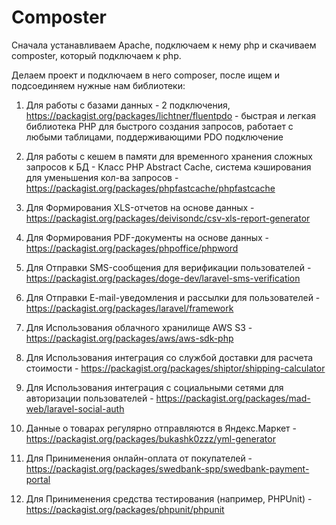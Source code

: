 # Composter

Сначала устанавливаем Apache, подключаем к нему php и скачиваем composter, который подключаем к php.

Делаем проект и подключаем в него composer, после ищем и подсоединяем нужные нам библиотеки:

1) Для работы с базами данных - 2 подключения, https://packagist.org/packages/lichtner/fluentpdo - быстрая и легкая библиотека PHP для быстрого создания запросов, работает с любыми таблицами, поддерживающими PDO подключение

2) Для работы с кешем в памяти для временного хранения сложных запросов к БД - Класс PHP Abstract Cache, система кэширования для уменьшения кол-ва запросов - https://packagist.org/packages/phpfastcache/phpfastcache

3) Для Формирования XLS-отчетов на основе данных - https://packagist.org/packages/deivisondc/csv-xls-report-generator

4) Для Формирования PDF-документы на основе данных - https://packagist.org/packages/phpoffice/phpword

5) Для Отправки SMS-сообщения для верификации пользователей - https://packagist.org/packages/doge-dev/laravel-sms-verification

6) Для Отправки E-mail-уведомления и рассылки для пользователей - https://packagist.org/packages/laravel/framework

7) Для Использования облачного хранилище AWS S3 - https://packagist.org/packages/aws/aws-sdk-php

8) Для Использования интеграция со службой доставки для расчета стоимости - https://packagist.org/packages/shiptor/shipping-calculator

9) Для Использования интеграция с социальными сетями для авторизации пользователей - https://packagist.org/packages/mad-web/laravel-social-auth

10) Данные о товарах регулярно отправляются в Яндекс.Маркет - https://packagist.org/packages/bukashk0zzz/yml-generator

11) Для Принименения онлайн-оплата от покупателей - https://packagist.org/packages/swedbank-spp/swedbank-payment-portal

12) Для Принименения средства тестирования (например, PHPUnit) - https://packagist.org/packages/phpunit/phpunit
